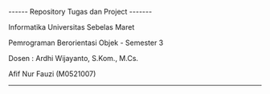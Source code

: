 ------ Repository Tugas dan Project -------

Informatika Universitas Sebelas Maret

Pemrograman Berorientasi Objek - Semester 3

Dosen : Ardhi Wijayanto, S.Kom., M.Cs.




Afif Nur Fauzi (M0521007)

-------------------------------------------

